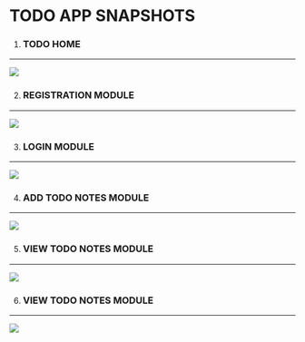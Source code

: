 
<h1>TODO APP SNAPSHOTS</h1>

1) <h3> TODO HOME
---
  
<img src="https://user-images.githubusercontent.com/45147588/114652345-50250c00-9d03-11eb-8ba0-95af61001df5.PNG">

</h3> 

2) <h3> REGISTRATION MODULE 
 --- 

<img src="https://user-images.githubusercontent.com/45147588/114652363-5c10ce00-9d03-11eb-9df9-c820243d83b4.png">

</h3>

3) <h3> LOGIN MODULE 
 --- 

<img src="https://user-images.githubusercontent.com/45147588/114652374-60d58200-9d03-11eb-94a1-d28d063da3ca.PNG">


</h3>

4) <h3> ADD TODO NOTES MODULE 
 --- 

<img src="https://user-images.githubusercontent.com/45147588/114652385-6632cc80-9d03-11eb-83b9-aeae96588b5b.png">

</h3>

5) <h3> VIEW TODO NOTES MODULE 
 --- 

<img src="https://user-images.githubusercontent.com/45147588/114652397-6af78080-9d03-11eb-94f8-e158c9d0a912.PNG">

</h3>

6) <h3> VIEW TODO NOTES MODULE 
 --- 

<img src="https://user-images.githubusercontent.com/45147588/114652406-6e8b0780-9d03-11eb-879e-66419d874874.PNG">

</h3>

